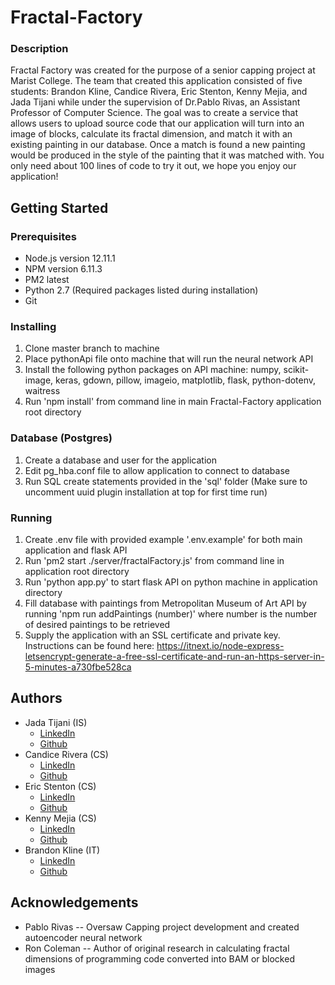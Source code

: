 # Fractal-Factory

### Description
Fractal Factory was created for the purpose of a senior capping project at Marist College.
The team that created this application consisted of five students: Brandon Kline, Candice Rivera, Eric Stenton,
Kenny Mejia, and Jada Tijani while under the supervision of Dr.Pablo Rivas, an Assistant Professor of Computer
Science. The goal was to create a service that allows users to upload source code that our application will
turn into an image of blocks, calculate its fractal dimension, and match it with an existing painting in our database.
Once a match is found a new painting would be produced in the style of the painting that it was matched with.
You only need about 100 lines of code to try it out, we hope you enjoy our application!

## Getting Started

### Prerequisites
* Node.js version 12.11.1
* NPM version 6.11.3
* PM2 latest
* Python 2.7 (Required packages listed during installation)
* Git


### Installing
1. Clone master branch to machine
2. Place pythonApi file onto machine that will run the neural network API
3. Install the following python packages on API machine: numpy, scikit-image, keras, gdown, pillow, imageio, matplotlib, flask, python-dotenv, waitress
4. Run 'npm install' from command line in main Fractal-Factory application root directory

### Database (Postgres)
1. Create a database and user for the application
2. Edit pg_hba.conf file to allow application to connect to database
3. Run SQL create statements provided in the 'sql' folder (Make sure to uncomment uuid plugin installation at top for first time run)

### Running
1. Create .env file with provided example '.env.example' for both main application and flask API
2. Run 'pm2 start ./server/fractalFactory.js' from command line in application root directory
3. Run 'python app.py' to start flask API on python machine in application directory
4. Fill database with paintings from Metropolitan Museum of Art API by running 'npm run addPaintings (number)' where number is the number of desired paintings to be retrieved
5. Supply the application with an SSL certificate and private key. Instructions can be found here: https://itnext.io/node-express-letsencrypt-generate-a-free-ssl-certificate-and-run-an-https-server-in-5-minutes-a730fbe528ca

## Authors
* Jada Tijani (IS)
    * [LinkedIn](https://www.linkedin.com/in/jadatijani/)
    * [Github](https://github.com/jadatijani)
* Candice Rivera (CS)
    * [LinkedIn](https://www.linkedin.com/in/candice-rivera-406283161/)
    * [Github](https://github.com/Zriveracandice2019)
* Eric Stenton (CS)
    * [LinkedIn](https://www.linkedin.com/in/eric-stenton/)
    * [Github](https://www.github.com/StentonRR)
* Kenny Mejia (CS)
    * [LinkedIn](https://www.linkedin.com/in/mejia-kenny/)
    * [Github](https://github.com/kennymejia)
* Brandon Kline (IT)
    * [LinkedIn](https://www.linkedin.com/in/brandon-kline-792705176/)
    * [Github](https://github.com/brandon-kline)

## Acknowledgements
* Pablo Rivas -- Oversaw Capping project development and created autoencoder neural network
* Ron Coleman -- Author of original research in calculating fractal dimensions of programming code converted into BAM or blocked images